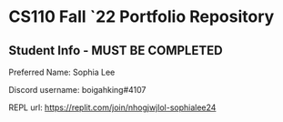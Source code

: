 # CS110 Fall `22 Portfolio Repository

## Student Info - MUST BE COMPLETED

Preferred Name: Sophia Lee

Discord username: boigahking#4107

REPL url: https://replit.com/join/nhogjwjlol-sophialee24
